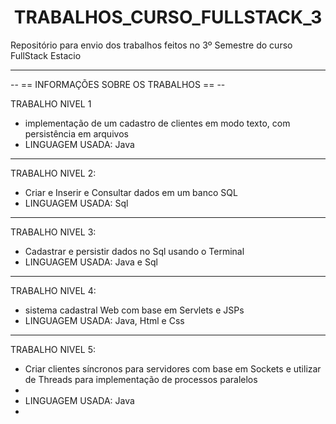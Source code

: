 <h1 align="center"> TRABALHOS_CURSO_FULLSTACK_3 </h1>

Repositório para envio dos trabalhos feitos no 3º Semestre do curso FullStack Estacio
<hr>
-- == INFORMAÇÕES SOBRE OS TRABALHOS == --

TRABALHO NIVEL 1
<ul>
<li> implementação de um cadastro de clientes em modo texto, com persistência em arquivos </li>
<li>LINGUAGEM USADA: Java </li>
</ul>

<hr>
TRABALHO NIVEL 2:
<ul>
<li> Criar e Inserir e Consultar dados em um banco SQL </li>
<li>LINGUAGEM USADA: Sql </li>
</ul>

<hr>
TRABALHO NIVEL 3:
<ul>
<li> Cadastrar e persistir dados no Sql usando o Terminal </li>
<li>LINGUAGEM USADA: Java e Sql </li>
</ul>

<hr>
TRABALHO NIVEL 4:
<ul>
<li> sistema cadastral Web com  base em Servlets e JSPs </li>
<li>LINGUAGEM USADA: Java, Html e Css </li>
</ul>

<hr>
TRABALHO NIVEL 5:
<ul>
<li> Criar clientes síncronos para servidores com base em Sockets e utilizar de Threads para implementação de processos paralelos<li>
<li> LINGUAGEM USADA: Java <li>
</ul>
